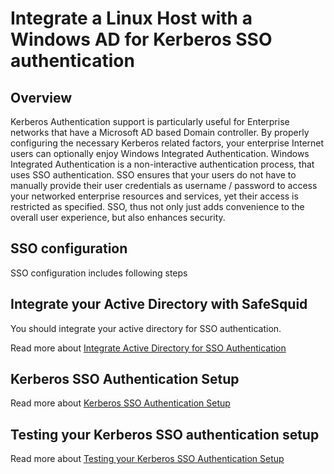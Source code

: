 # Integrate a Linux Host with a Windows AD for Kerberos SSO authentication

## Overview

Kerberos Authentication support is particularly useful for Enterprise networks that have a Microsoft AD based Domain controller. By properly configuring the necessary Kerberos related factors, your enterprise Internet users can optionally enjoy Windows Integrated Authentication. Windows Integrated Authentication is a non-interactive authentication process, that uses SSO authentication. SSO ensures that your users do not have to manually provide their user credentials as username / password to access your networked enterprise resources and services, yet their access is restricted as specified. SSO, thus not only just adds convenience to the overall user experience, but also enhances security.

## SSO configuration 

SSO configuration includes following steps

## Integrate your Active Directory with SafeSquid

You should integrate your active directory for SSO authentication.

Read more about [Integrate Active Directory for SSO Authentication](https://help.safesquid.com/portal/en/kb/articles/integrate-active-directory-for-sso-authentication)

## Kerberos SSO Authentication Setup

Read more about [Kerberos SSO Authentication Setup](https://help.safesquid.com/portal/en/kb/articles/kerberos-sso-authentication-setup)

## Testing your Kerberos SSO authentication setup

Read more about [Testing your Kerberos SSO Authentication Setup](https://help.safesquid.com/portal/en/kb/articles/testing-your-kerberos-sso-authentication-setup)
